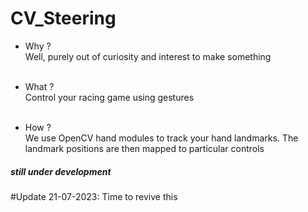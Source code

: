 # CV_Steering
- Why ?</br>
Well, purely out of curiosity and interest to make something</br></br>  

- What ?</br> 
Control your racing game using gestures</br> </br> 

- How ?</br> 
We use OpenCV hand modules to track your hand landmarks. The landmark positions are then mapped to particular controls</br> 



##### still under development
#Update 21-07-2023: Time to revive this 
